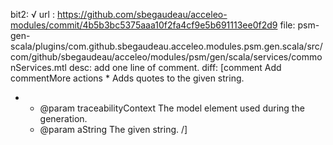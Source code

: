bit2: √
url : https://github.com/sbegaudeau/acceleo-modules/commit/4b5b3bc5375aaa10f2fa4cf9e5b691113ee0f2d9
file: psm-gen-scala/plugins/com.github.sbegaudeau.acceleo.modules.psm.gen.scala/src/com/github/sbegaudeau/acceleo/modules/psm/gen/scala/services/commonServices.mtl
desc: add one line of comment.
diff: 
  [comment Add commentMore actions
  	* Adds quotes to the given string.
+ 	* @param traceabilityContext The model element used during the generation.
  	* @param aString The given string.
  /]
